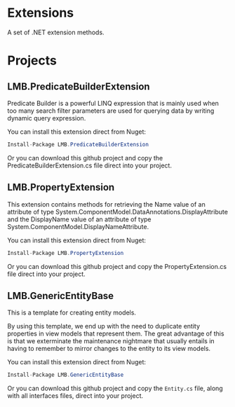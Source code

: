 # Extensions
A set of .NET extension methods.

# Projects

## LMB.PredicateBuilderExtension

Predicate Builder is a powerful LINQ expression that is mainly used when too many search filter parameters are used for querying data by writing dynamic query expression.

You can install this extension direct from Nuget:

```C#
Install-Package LMB.PredicateBuilderExtension
```

Or you can download this github project and copy the PredicateBuilderExtension.cs file direct into your project.

## LMB.PropertyExtension

This extension contains methods for retrieving the Name value of an attribute of type System.ComponentModel.DataAnnotations.DisplayAttribute and the DisplayName value of an attribute of type System.ComponentModel.DisplayNameAttribute.

You can install this extension direct from Nuget:

```C#
Install-Package LMB.PropertyExtension
```

Or you can download this github project and copy the PropertyExtension.cs file direct into your project.

## LMB.GenericEntityBase

This is a template for creating entity models.

By using this template, we end up with the need to duplicate entity properties in view models that represent them.
The great advantage of this is that we exterminate the maintenance nightmare that usually entails in having to remember to mirror changes to the entity to its view models.

You can install this extension direct from Nuget:

```C#
Install-Package LMB.GenericEntityBase
```

Or you can download this github project and copy the `Entity.cs` file, along with all interfaces files, direct into your project.
